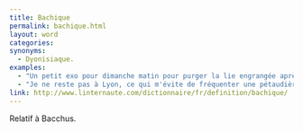 ```yaml
---
title: Bachique
permalink: bachique.html
layout: word
categories:
synonyms:
  - Dyonisiaque.
examples:
  - "Un petit exo pour dimanche matin pour purger la lie engrangée après avoir croisé quelque ménade bachique !"
  - "Je ne reste pas à Lyon, ce qui m'évite de fréquenter une pétaudière de sybarites dévoyés... Bonnes libations bachiques ! Évitez nonobstant les échansons égrillards..."
link: http://www.linternaute.com/dictionnaire/fr/definition/bachique/
---
```


Relatif à Bacchus.

